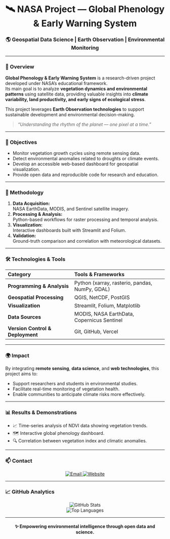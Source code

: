 <h1 align="center">🛰️ NASA Project — Global Phenology & Early Warning System</h1>

<h3 align="center">🌎 Geospatial Data Science | Earth Observation | Environmental Monitoring</h3>

---

### 🧭 Overview

**Global Phenology & Early Warning System** is a research-driven project developed under NASA’s educational framework.  
Its main goal is to analyze **vegetation dynamics and environmental patterns** using satellite data, providing valuable insights into **climate variability, land productivity, and early signs of ecological stress**.

This project leverages **Earth Observation technologies** to support sustainable development and environmental decision-making.

> *“Understanding the rhythm of the planet — one pixel at a time.”*

---

### 🎯 Objectives

- Monitor vegetation growth cycles using remote sensing data.  
- Detect environmental anomalies related to droughts or climate events.  
- Develop an accessible web-based dashboard for geospatial visualization.  
- Provide open data and reproducible code for research and education.

---

### 🧩 Methodology

1. **Data Acquisition:**  
   NASA EarthData, MODIS, and Sentinel satellite imagery.  
2. **Processing & Analysis:**  
   Python-based workflows for raster processing and temporal analysis.  
3. **Visualization:**  
   Interactive dashboards built with Streamlit and Folium.  
4. **Validation:**  
   Ground-truth comparison and correlation with meteorological datasets.

---

### 🛠️ Technologies & Tools

| Category | Tools & Frameworks |
| :--- | :--- |
| **Programming & Analysis** | Python (xarray, rasterio, pandas, NumPy, GDAL) |
| **Geospatial Processing** | QGIS, NetCDF, PostGIS |
| **Visualization** | Streamlit, Folium, Matplotlib |
| **Data Sources** | MODIS, NASA EarthData, Copernicus Sentinel |
| **Version Control & Deployment** | Git, GitHub, Vercel |

---

### 🌍 Impact

By integrating **remote sensing**, **data science**, and **web technologies**, this project aims to:
- Support researchers and students in environmental studies.  
- Facilitate real-time monitoring of vegetation health.  
- Enable communities to anticipate climate risks more effectively.  

---

### 📊 Results & Demonstrations

- 📈 Time-series analysis of NDVI data showing vegetation trends.  
- 🗺️ Interactive global phenology dashboard.  
- 🔍 Correlation between vegetation index and climatic anomalies.

---

### 📫 Contact

<p align="center">
  <a href="mailto:fg664714@gmail.com">
    <img src="https://img.shields.io/badge/Email-D14836?style=for-the-badge&logo=gmail&logoColor=white" alt="Email">
  </a>
  <a href="https://eagle.glide.page" target="_blank">
    <img src="https://img.shields.io/badge/PROJECT_SITE-000000?style=for-the-badge&logo=vercel&logoColor=white" alt="Website">
  </a>
</p>

---

### 📈 GitHub Analytics

<p align="center">
  <img src="https://github-readme-stats.vercel.app/api?username=Lian35&show_icons=true&theme=tokyonight&hide_border=true" alt="GitHub Stats" />
  <br>
  <img src="https://github-readme-stats.vercel.app/api/top-langs/?username=Lian35&layout=compact&theme=tokyonight&hide_border=true" alt="Top Languages" />
</p>

---

<h4 align="center">✨ Empowering environmental intelligence through open data and science.</h4>

